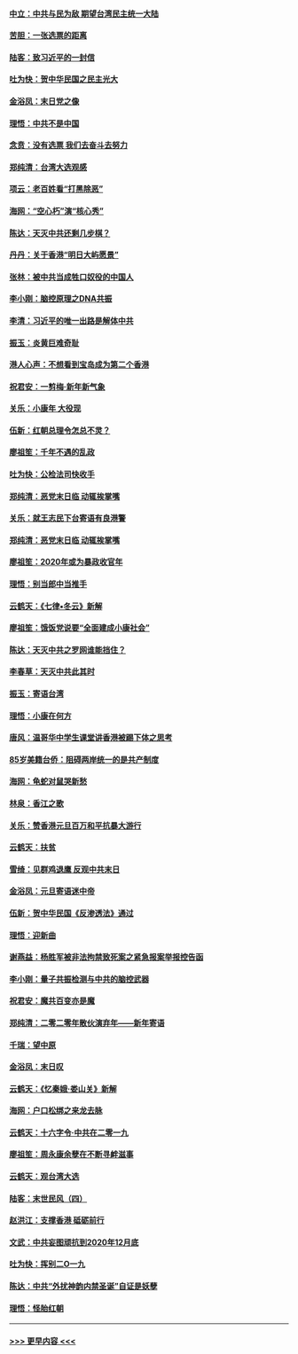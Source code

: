 #### [中立：中共与民为敌 期望台湾民主统一大陆](../pages/nsc993/n11790392.md?t=01132202) 
#### [苦胆：一张选票的距离](../pages/nsc993/n11788914.md?t=01132202) 
#### [陆客：致习近平的一封信](../pages/nsc993/n11788867.md?t=01132202) 
#### [吐为快：贺中华民国之民主光大](../pages/nsc993/n11788618.md?t=01132202) 
#### [金浴凤：末日党之像](../pages/nsc993/n11787475.md?t=01132202) 
#### [理悟：中共不是中国](../pages/nsc993/n11787463.md?t=01132202) 
#### [念贲：没有选票  我们去奋斗去努力](../pages/nsc993/n11787398.md?t=01132202) 
#### [郑纯清：台湾大选观感](../pages/nsc993/n11786210.md?t=01132202) 
#### [项云：老百姓看“打黑除恶”](../pages/nsc993/n11785398.md?t=01132202) 
#### [海网：“空心朽”演“核心秀”](../pages/nsc993/n11783874.md?t=01132202) 
#### [陈达：天灭中共还剩几步棋？](../pages/nsc993/n11783719.md?t=01132202) 
#### [丹丹：关于香港“明日大屿愿景”](../pages/nsc993/n11783273.md?t=01132202) 
#### [张林：被中共当成牲口奴役的中国人](../pages/nsc993/n11782397.md?t=01132202) 
#### [李小刚：脑控原理之DNA共振](../pages/nsc993/n11780962.md?t=01132202) 
#### [李清：习近平的唯一出路是解体中共](../pages/nsc993/n11780866.md?t=01132202) 
#### [振玉：炎黄巨难奇耻](../pages/nsc993/n11779632.md?t=01132202) 
#### [港人心声：不想看到宝岛成为第二个香港](../pages/nsc993/n11778817.md?t=01132202) 
#### [祝君安：一剪梅‧新年新气象](../pages/nsc993/n11776340.md?t=01132202) 
#### [关乐：小康年 大役现](../pages/nsc993/n11774213.md?t=01132202) 
#### [伍新：红朝总理令怎总不灵？](../pages/nsc993/n11770813.md?t=01132202) 
#### [廖祖笙：千年不遇的乱政](../pages/nsc993/n11770373.md?t=01132202) 
#### [吐为快：公检法司快收手](../pages/nsc993/n11770359.md?t=01132202) 
#### [郑纯清：恶党末日临 动辄挨掌嘴](../pages/nsc993/n11769912.md?t=01132202) 
#### [关乐：就王志民下台寄语有良港警](../pages/nsc993/n11769903.md?t=01132202) 
#### [郑纯清：恶党末日临 动辄挨掌嘴](../pages/nsc993/n11769356.md?t=01132202) 
#### [廖祖笙：2020年或为暴政收官年](../pages/nsc993/n11768216.md?t=01132202) 
#### [理悟：别当郎中当推手](../pages/nsc993/n11768243.md?t=01132202) 
#### [云鹤天：《七律▪冬云》新解](../pages/nsc993/n11768204.md?t=01132202) 
#### [廖祖笙：饿饭党说要“全面建成小康社会”](../pages/nsc993/n11767482.md?t=01132202) 
#### [陈达：天灭中共之罗网谁能挡住？](../pages/nsc993/n11767465.md?t=01132202) 
#### [李春草：天灭中共此其时](../pages/nsc993/n11767452.md?t=01132202) 
#### [振玉：寄语台湾](../pages/nsc993/n11767432.md?t=01132202) 
#### [理悟：小康在何方](../pages/nsc993/n11767394.md?t=01132202) 
#### [唐风：温哥华中学生课堂讲香港被踢下体之思考](../pages/nsc993/n11766848.md?t=01132202) 
#### [85岁美籍台侨：阻碍两岸统一的是共产制度](../pages/nsc993/n11765043.md?t=01132202) 
#### [海网：龟蛇对鼠哭新愁](../pages/nsc993/n11764895.md?t=01132202) 
#### [林泉：香江之歌](../pages/nsc993/n11764415.md?t=01132202) 
#### [关乐：赞香港元旦百万和平抗暴大游行](../pages/nsc993/n11764382.md?t=01132202) 
#### [云鹤天：扶贫](../pages/nsc993/n11764245.md?t=01132202) 
#### [雪绮：见群鸡退鹰  反观中共末日](../pages/nsc993/n11762112.md?t=01132202) 
#### [金浴凤：元旦寄语迷中帝](../pages/nsc993/n11761788.md?t=01132202) 
#### [伍新：贺中华民国《反渗透法》通过](../pages/nsc993/n11761994.md?t=01132202) 
#### [理悟：迎新曲](../pages/nsc993/n11761152.md?t=01132202) 
#### [谢燕益：杨胜军被非法拘禁致死案之紧急报案举报控告函](../pages/nsc993/n11756134.md?t=01132202) 
#### [李小刚：量子共振检测与中共的脑控武器](../pages/nsc993/n11754518.md?t=01132202) 
#### [祝君安：魔共百变亦是魔](../pages/nsc993/n11754469.md?t=01132202) 
#### [郑纯清：二零二零年散伙演弃年——新年寄语](../pages/nsc993/n11754195.md?t=01132202) 
#### [千瑞：望中原](../pages/nsc993/n11754159.md?t=01132202) 
#### [金浴凤：末日叹](../pages/nsc993/n11752359.md?t=01132202) 
#### [云鹤天：《忆秦娥‧娄山关》新解](../pages/nsc993/n11752348.md?t=01132202) 
#### [海网：户口松绑之来龙去脉](../pages/nsc993/n11752328.md?t=01132202) 
#### [云鹤天：十六字令‧中共在二零一九](../pages/nsc993/n11752305.md?t=01132202) 
#### [廖祖笙：周永康余孽在不断寻衅滋事](../pages/nsc993/n11751013.md?t=01132202) 
#### [云鹤天：观台湾大选](../pages/nsc993/n11751007.md?t=01132202) 
#### [陆客：末世民风（四）](../pages/nsc993/n11749203.md?t=01132202) 
#### [赵洪江：支撑香港 砥砺前行](../pages/nsc993/n11748482.md?t=01132202) 
#### [文武：中共妄图顽抗到2020年12月底](../pages/nsc993/n11748446.md?t=01132202) 
#### [吐为快：挥别二O一九](../pages/nsc993/n11748411.md?t=01132202) 
#### [陈达：中共“外扰神韵内禁圣诞”自证是妖孽](../pages/nsc993/n11748226.md?t=01132202) 
#### [理悟：怪胎红朝](../pages/nsc993/n11748206.md?t=01132202) 

----
#### [ >>> 更早内容 <<< ](../indexes/nsc993-earlier.md)
